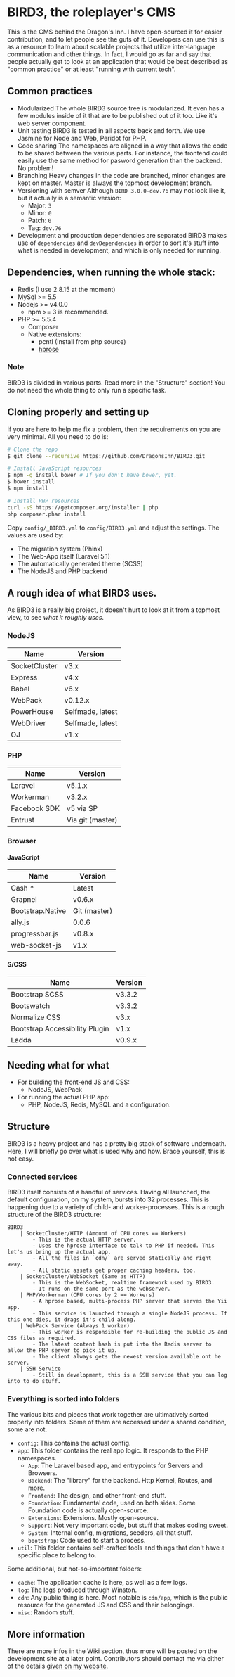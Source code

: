 # BIRD3, the roleplayer's CMS
This is the CMS behind the Dragon's Inn. I have open-sourced it for easier contribution, and to let people see the guts of it. Developers can use this is as a resource to learn about scalable projects that utilize inter-language communication and other things. In fact, I would go as far and say that people actually get to look at an application that would be best described as "common practice" or at least "running with current tech".

## Common practices
- Modularized
The whole BIRD3 source tree is modularized. It even has a few modules inside of it that are to be published out of it too. Like it's web server component.
- Unit testing
BIRD3 is tested in all aspects back and forth. We use Jasmine for Node and Web, Peridot for PHP.
- Code sharing
The namespaces are aligned in a way that allows the code to be shared between the various parts. For instance, the frontend could easily use the same method for pasword generation than the backend. No problem!
- Branching
Heavy changes in the code are branched, minor changes are kept on master. Master is always the topmost development branch.
- Versioning with semver
Although `BIRD 3.0.0-dev.76` may not look like it, but it actually is a semantic version:
    * Major: `3`
    * Minor: `0`
    * Patch: `0`
    * Tag: `dev.76`
- Development and production dependencies are separated
BIRD3 makes use of `dependencies` and `devDependencies` in order to sort it's stuff into what is needed in development, and which is only needed for running.

## Dependencies, when running the whole stack:
- Redis (I use 2.8.15 at the moment)
- MySql >= 5.5
- Nodejs >= v4.0.0
    * npm >= 3 is recommended.
- PHP >= 5.5.4
    * Composer
    * Native extensions:
        - pcntl (Install from php source)
        - [hprose](https://github.com/hprose/hprose-pecl)

### Note
BIRD3 is divided in various parts. Read more in the "Structure" section! You do not need the whole thing to only run a specific task.

## Cloning properly and setting up
If you are here to help me fix a problem, then the requirements on you are very minimal. All you need to do is:

```bash
# Clone the repo
$ git clone --recursive https://github.com/DragonsInn/BIRD3.git

# Install JavaScript resources
$ npm -g install bower # If you don't have bower, yet.
$ bower install
$ npm install

# Install PHP resources
curl -sS https://getcomposer.org/installer | php
php composer.phar install
```

Copy `config/_BIRD3.yml` to `config/BIRD3.yml` and adjust the settings. The values are used by:

- The migration system (Phinx)
- The Web-App itself (Laravel 5.1)
- The automatically generated theme (SCSS)
- The NodeJS and PHP backend

## A rough idea of what BIRD3 uses.
As BIRD3 is a really big project, it doesn't hurt to look at it from a topmost view, to see _what it roughly uses_.

### NodeJS
| Name          | Version           |
|---------------|-------------------|
| SocketCluster | v3.x              |
| Express       | v4.x              |
| Babel         | v6.x              |
| WebPack       | v0.12.x           |
| PowerHouse    | Selfmade, latest  |
| WebDriver     | Selfmade, latest  |
| OJ            | v1.x              |

### PHP
| Name          | Version           |
|---------------|-------------------|
| Laravel       | v5.1.x            |
| Workerman     | v3.2.x            |
| Facebook SDK  | v5 via SP         |
| Entrust       | Via git (master)  |

### Browser
#### JavaScript
| Name             | Version           |
|------------------|-------------------|
| Cash *           | Latest            |
| Grapnel          | v0.6.x            |
| Bootstrap.Native | Git (master)      |
| ally.js          | 0.0.6             |
| progressbar.js   | v0.8.x            |
| web-socket-js    | v1.x              |

#### S/CSS
| Name                           | Version           |
|--------------------------------|-------------------|
| Bootstrap SCSS                 | v3.3.2            |
| Bootswatch                     | v3.3.2            |
| Normalize CSS                  | v3.x              |
| Bootstrap Accessibility Plugin | v1.x              |
| Ladda                          | v0.9.x            |

## Needing what for what
- For building the front-end JS and CSS:
    - NodeJS, WebPack
- For running the actual PHP app:
    - PHP, NodeJS, Redis, MySQL and a configuration.

## Structure
BIRD3 is a heavy project and has a pretty big stack of software underneath. Here, I will briefly go over what is used why and how. Brace yourself, this is not easy.

### Connected services
BIRD3 itself consists of a handful of services. Having all launched, the default configuration, on my system, bursts into 32 processes. This is happening due to a variety of child- and worker-processes. This is a rough structure of the BIRD3 structure:

```
BIRD3
    | SocketCluster/HTTP (Amount of CPU cores == Workers)
        - This is the actual HTTP server.
        - Uses the hprose interface to talk to PHP if needed. This let's us bring up the actual app.
        - All the files in `cdn/` are served statically and right away.
        - All static assets get proper caching headers, too.
    | SocketCluster/WebSocket (Same as HTTP)
        - This is the WebSocket, realtime framework used by BIRD3.
        - It runs on the same port as the webserver.
    | PHP/Workerman (CPU cores by 2 == Workers)
        - A hprose based, multi-process PHP server that serves the Yii app.
        - This service is launched through a single NodeJS process. If this one dies, it drags it's child along.
    | WebPack Service (Always 1 worker)
        - This worker is responsible for re-building the public JS and CSS files as required.
        - The latest content hash is put into the Redis server to allow the PHP server to pick it up.
        - The client always gets the newest version available ont he server.
    | SSH Service
        - Still in development, this is a SSH service that you can log into to do stuff.
```

### Everything is sorted into folders
The various bits and pieces that work together are ultimatively sorted properly into folders. Some of them are accessed under a shared condition, some are not.

- `config`: This contains the actual config.
- `app`: This folder contains the real app logic. It responds to the PHP namespaces.
    - `App`: The Laravel based app, and entrypoints for Servers and Browsers.
    - `Backend`: The "library" for the backend. Http Kernel, Routes, and more.
    - `Frontend`: The design, and other front-end stuff.
    - `Foundation`: Fundamental code, used on both sides. Some Foundation code is actually open-source.
    - `Extensions`: Extensions. Mostly open-source.
    - `Support`: Not very important code, but stuff that makes coding sweet.
    - `System`: Internal config, migrations, seeders, all that stuff.
    - `bootstrap`: Code used to start a process.
- `util`: This folder contains self-crafted tools and things that don't have a specific place to belong to.

Some additional, but not-so-important folders:
- `cache`: The application cache is here, as well as a few logs.
- `log`: The logs produced through Winston.
- `cdn`: Any public thing is here. Most notable is `cdn/app`, which is the public resource for the generated JS and CSS and their belongings.
- `misc`: Random stuff.

## More information
There are more infos in the Wiki section, thus more will be posted on the development site at a later point. Contributors should contact me via either of the details [given on my website](http://ingwie.me).
